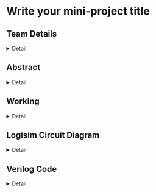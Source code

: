 # Write your mini-project title

<!-- First Section -->

## Team Details

<details>
  <summary>Detail</summary>

> Semester: 3rd Sem B. Tech. CSE

> Section: S1

> Member-1: Aayushman, 231CS105, aayushman.231cs105@nitk.edu.in

> member-2: Atharva Parkhi, 231CS115, aparkhi.231cs115@nitk.edu.in

> Member-3: Sahil Mengji, 231CS151, sahilmengji.231cs151@nitk.edu.in

</details>

<!-- Second Section -->

## Abstract

<details>
  <summary>Detail</summary>
  
  > The motivation for developing an Elderly Care Monitoring System arises from the
pressing need to ensure the safety and well-being of the aging population, especially those
living independently. Real-time health monitoring solutions can detect critical conditions
like abnormal heart rates, high temperatures, and falls, reducing health risks. Further-
more, managing multiple medications can be challenging for seniors, so incorporating a
medicine reminder feature helps ensure timely intake and prevents missed doses. This
system provides peace of mind for caregivers, enabling timely medical intervention and
better health management.
The growing elderly population faces significant challenges in health management and
safety. Many seniors struggle to monitor vital health parameters, leading to unnoticed
risks. The complexity of medication regimens can result in missed doses, jeopardizing
their well-being. This project aims to create a comprehensive system that integrates
health monitoring, fall detection, and medication reminders, along with a fall recovery
timer to track recovery times after falls. This enhances safety, ensures timely assistance,
and improves the quality of life for elderly individuals living independently.
Here are the features of the Elderly Care Monitoring System
Real-Time Health Monitoring: Continuously tracks vital parameters such as heart
rate and body temperature, providing immediate alerts for abnormalities.
Error-free Fall Detection Mechanism: Quickly identifies falls and notifies caregivers
at the same time avoiding any false alarms using a robust recovery timer system and
debouncing system, ensuring prompt assistance in emergencies.
Medicine Reminder System: Alerts seniors when to take their medications, prevent-
ing missed doses and promoting adherence to medication schedules.
</details>

<!-- Third Section -->

## Working

<details>
  <summary>Detail</summary>

> Explain the working of your model with the help of a functional table (compulsory) followed by the flowchart.

</details>

<!-- Fourth Section -->

## Logisim Circuit Diagram

<details>
  <summary>Detail</summary>

> Update a neat logisim circuit diagram

</details>

<!-- Fifth Section -->

## Verilog Code

<details>
  <summary>Detail</summary>

> Neatly update the Verilog code in code style only.

</details>
